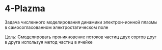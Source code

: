 # 4-Plazma
Задача численного моделирования динамики электрон-ионной плазмы в самосогласованном электростатическом поле

Цель:
Смоделировать проникновение потоков частиц двух сортов друг в друга используя метод частиц в ячейке

